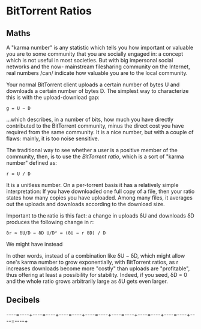 # BitTorrent Ratios #

## Maths ##

A "karma number" is any statistic which tells you how important or valuable you
are to some community that you are socially engaged in: a concept which is not
useful in most societies. But with big impersonal social networks and the now-
mainstream filesharing community on the Internet, real numbers /can/ indicate
how valuable you are to the local community.
 
Your normal BitTorrent client uploads a certain number of bytes U and downloads
a certain number of bytes D. The simplest way to characterize this is with the
upload-download gap:

	g = U − D

...which describes, in a number of bits, how much you have directly contributed 
to the BitTorrent community, minus the direct cost you have required from the
same community. It is a nice number, but with a couple of flaws: mainly, it is
too noise sensitive.


The traditional way to see whether a user is a 
positive member of the community, then, is to use the *BitTorrent ratio*, which 
is a sort of "karma number" defined as:

	r = U / D

It is a unitless number. On a per-torrent basis it has a relatively simple 
interpretation: If you have downloaded one full copy of a file, then your ratio 
states how many copies you have uploaded. Among many files, it averages out the
uploads and downloads according to the download size. 

Important to the ratio is this fact: a change in uploads δU and downloads δD
produces the following change in r:

	δr ≈ δU/D − δD U/D² = (δU − r δD) / D

We might have instead 

In other words, instead of a combination like δU − δD, which might allow one's
karma number to grow exponentially, with BitTorrent ratios, as r increases 
downloads become more "costly" than uploads are "profitable", thus offering
at least a possibility for stability. Indeed, if you seed, δD = 0 and the whole
ratio grows arbitrarily large as δU gets even larger.

## Decibels ##
 
----=----+----=----+----=----+----=----+----=----+----=----+----=----+----=----+
